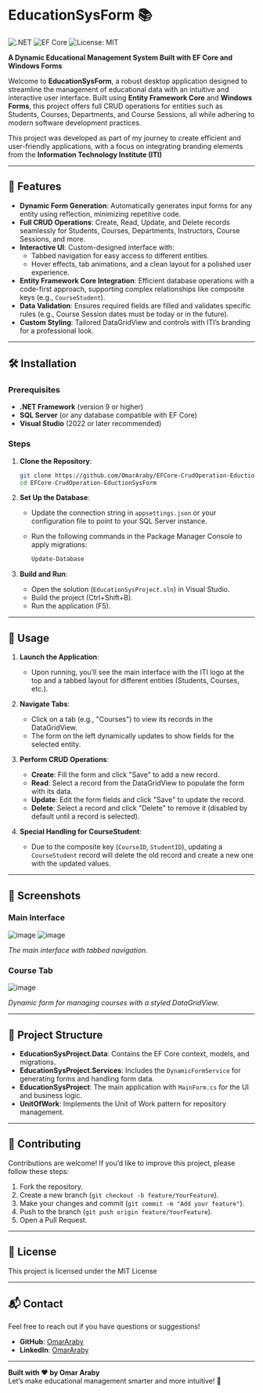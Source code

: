 # EducationSysForm 📚

![.NET](https://img.shields.io/badge/.NET-Framework%209.0-blue)
![EF Core](https://img.shields.io/badge/Entity%20Framework-Core%209.3-brightgreen)
![License: MIT](https://img.shields.io/badge/License-MIT-yellow.svg)


**A Dynamic Educational Management System Built with EF Core and Windows Forms**

Welcome to **EducationSysForm**, a robust desktop application designed to streamline the management of educational data with an intuitive and interactive user interface. Built using **Entity Framework Core** and **Windows Forms**, this project offers full CRUD operations for entities such as Students, Courses, Departments, and Course Sessions, all while adhering to modern software development practices.

This project was developed as part of my journey to create efficient and user-friendly applications, with a focus on integrating branding elements from the **Information Technology Institute (ITI)**

---

## 🌟 Features

- **Dynamic Form Generation**: Automatically generates input forms for any entity using reflection, minimizing repetitive code.
- **Full CRUD Operations**: Create, Read, Update, and Delete records seamlessly for Students, Courses, Departments, Instructors, Course Sessions, and more.
- **Interactive UI**: Custom-designed interface with:
    - Tabbed navigation for easy access to different entities.
    - Hover effects, tab animations, and a clean layout for a polished user experience.
- **Entity Framework Core Integration**: Efficient database operations with a code-first approach, supporting complex relationships like composite keys (e.g., `CourseStudent`).
- **Data Validation**: Ensures required fields are filled and validates specific rules (e.g., Course Session dates must be today or in the future).
- **Custom Styling**: Tailored DataGridView and controls with ITI’s branding for a professional look.

---

## 🛠️ Installation

### Prerequisites

- **.NET Framework** (version 9 or higher)
- **SQL Server** (or any database compatible with EF Core)
- **Visual Studio** (2022 or later recommended)

### Steps

1. **Clone the Repository**:
    
    ```bash
    git clone https://github.com/OmarAraby/EFCore-CrudOperation-EductionSysForm.git
    cd EFCore-CrudOperation-EductionSysForm
    ```
    
2. **Set Up the Database**:
    
    - Update the connection string in `appsettings.json` or your configuration file to point to your SQL Server instance.
    - Run the following commands in the Package Manager Console to apply migrations:
        
        ```bash
        Update-Database
        ```
        
3. **Build and Run**:
    
    - Open the solution (`EducationSysProject.sln`) in Visual Studio.
    - Build the project (Ctrl+Shift+B).
    - Run the application (F5).

---

## 🚀 Usage

1. **Launch the Application**:
    
    - Upon running, you’ll see the main interface with the ITI logo at the top and a tabbed layout for different entities (Students, Courses, etc.).
2. **Navigate Tabs**:
    
    - Click on a tab (e.g., "Courses") to view its records in the DataGridView.
    - The form on the left dynamically updates to show fields for the selected entity.
3. **Perform CRUD Operations**:
    
    - **Create**: Fill the form and click "Save" to add a new record.
    - **Read**: Select a record from the DataGridView to populate the form with its data.
    - **Update**: Edit the form fields and click "Save" to update the record.
    - **Delete**: Select a record and click "Delete" to remove it (disabled by default until a record is selected).
4. **Special Handling for CourseStudent**:
    
    - Due to the composite key (`CourseID`, `StudentID`), updating a `CourseStudent` record will delete the old record and create a new one with the updated values.

---

## 📸 Screenshots

### Main Interface
![image](https://github.com/user-attachments/assets/c38643e2-ec36-4253-8cfe-f63d687f3a97)
![image](https://github.com/user-attachments/assets/015ca0a8-41de-451f-9cb5-b493abd93d99)


_The main interface with  tabbed navigation._

### Course Tab
![image](https://github.com/user-attachments/assets/a24715f8-e690-46e6-8035-025c53fbf7fe)

_Dynamic form for managing courses with a styled DataGridView._



---

## 🧩 Project Structure

- **EducationSysProject.Data**: Contains the EF Core context, models, and migrations.
- **EducationSysProject.Services**: Includes the `DynamicFormService` for generating forms and handling form data.
- **EducationSysProject**: The main application with `MainForm.cs` for the UI and business logic.
- **UnitOfWork**: Implements the Unit of Work pattern for repository management.

---

## 🤝 Contributing

Contributions are welcome! If you’d like to improve this project, please follow these steps:

1. Fork the repository.
2. Create a new branch (`git checkout -b feature/YourFeature`).
3. Make your changes and commit (`git commit -m "Add your feature"`).
4. Push to the branch (`git push origin feature/YourFeature`).
5. Open a Pull Request.

---

## 📜 License

This project is licensed under the MIT License 

---

## 📬 Contact

Feel free to reach out if you have questions or suggestions!

- **GitHub**: [OmarAraby](https://github.com/OmarAraby)
- **LinkedIn**: [OmarAraby](https://linkedin.com/in/omar-araby)

---

**Built with ❤️ by Omar Araby**  
Let’s make educational management smarter and more intuitive! 🚀
